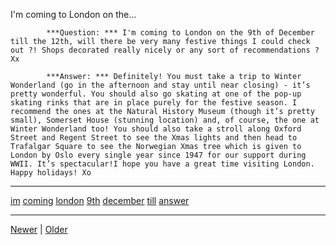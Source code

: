 <!--
title: I&apos;m coming to London on the 9th of December till the 12th, will there be very many festive things I could check out ?! Shops decorated really nicely or any sort of recommendations ? Xx
date: 2020-06-28T14:43:49.692Z
tags: im, coming, london, 9th, december, till, answer
-->


I'm coming to London on the...

            ***Question: *** I'm coming to London on the 9th of December till the 12th, will there be very many festive things I could check out ?! Shops decorated really nicely or any sort of recommendations ? Xx

            ***Answer: *** Definitely! You must take a trip to Winter Wonderland (go in the afternoon and stay until near closing) - it’s pretty wonderful. You should also go skating at one of the pop-up skating rinks that are in place purely for the festive season. I recommend the ones at the Natural History Museum (though it’s pretty small), Somerset House (stunning location) and, of course, the one at Winter Wonderland too! You should also take a stroll along Oxford Street and Regent Street to see the Xmas lights and then head to Trafalgar Square to see the Norwegian Xmas tree which is given to London by Oslo every single year since 1947 for our support during WWII. It’s spectacular!I hope you have a great time visiting London. Happy holidays! Xo
            

<!--BOTTOM-POST-NAVIGATION-->
---

[im](tag-im.md) [coming](tag-coming.md) [london](tag-london.md) [9th](tag-9th.md) [december](tag-december.md) [till](tag-till.md) [answer](tag-answer.md)

---

[Newer](127862076112.md) | [Older](132328483412.md)